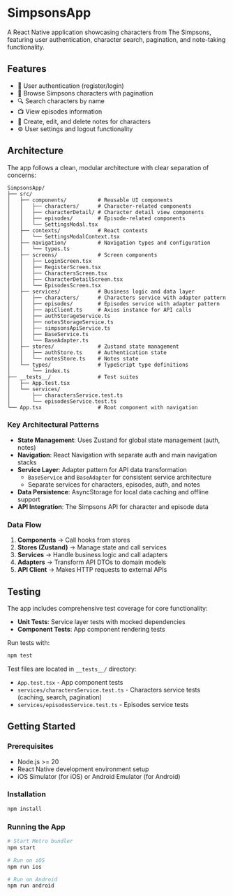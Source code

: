 # SimpsonsApp

A React Native application showcasing characters from The Simpsons, featuring user authentication, character search, pagination, and note-taking functionality.

## Features

- 🔐 User authentication (register/login)
- 👥 Browse Simpsons characters with pagination
- 🔍 Search characters by name
- 📺 View episodes information
- 📝 Create, edit, and delete notes for characters
- ⚙️ User settings and logout functionality

## Architecture

The app follows a clean, modular architecture with clear separation of concerns:

```
SimpsonsApp/
├── src/
│   ├── components/          # Reusable UI components
│   │   ├── characters/      # Character-related components
│   │   ├── characterDetail/ # Character detail view components
│   │   ├── episodes/        # Episode-related components
│   │   └── SettingsModal.tsx
│   ├── contexts/            # React contexts
│   │   └── SettingsModalContext.tsx
│   ├── navigation/          # Navigation types and configuration
│   │   └── types.ts
│   ├── screens/             # Screen components
│   │   ├── LoginScreen.tsx
│   │   ├── RegisterScreen.tsx
│   │   ├── CharactersScreen.tsx
│   │   ├── CharacterDetailScreen.tsx
│   │   └── EpisodesScreen.tsx
│   ├── services/            # Business logic and data layer
│   │   ├── characters/      # Characters service with adapter pattern
│   │   ├── episodes/        # Episodes service with adapter pattern
│   │   ├── apiClient.ts     # Axios instance for API calls
│   │   ├── authStorageService.ts
│   │   ├── notesStorageService.ts
│   │   ├── simpsonsApiService.ts
│   │   ├── BaseService.ts
│   │   └── BaseAdapter.ts
│   ├── stores/              # Zustand state management
│   │   ├── authStore.ts     # Authentication state
│   │   └── notesStore.ts    # Notes state
│   └── types/               # TypeScript type definitions
│       └── index.ts
├── __tests__/               # Test suites
│   ├── App.test.tsx
│   └── services/
│       ├── charactersService.test.ts
│       └── episodesService.test.ts
└── App.tsx                  # Root component with navigation
```

### Key Architectural Patterns

- **State Management**: Uses Zustand for global state management (auth, notes)
- **Navigation**: React Navigation with separate auth and main navigation stacks
- **Service Layer**: Adapter pattern for API data transformation
  - `BaseService` and `BaseAdapter` for consistent service architecture
  - Separate services for characters, episodes, auth, and notes
- **Data Persistence**: AsyncStorage for local data caching and offline support
- **API Integration**: The Simpsons API for character and episode data

### Data Flow

1. **Components** → Call hooks from stores
2. **Stores (Zustand)** → Manage state and call services
3. **Services** → Handle business logic and call adapters
4. **Adapters** → Transform API DTOs to domain models
5. **API Client** → Makes HTTP requests to external APIs

## Testing

The app includes comprehensive test coverage for core functionality:

- **Unit Tests**: Service layer tests with mocked dependencies
- **Component Tests**: App component rendering tests

Run tests with:
```bash
npm test
```

Test files are located in `__tests__/` directory:
- `App.test.tsx` - App component tests
- `services/charactersService.test.ts` - Characters service tests (caching, search, pagination)
- `services/episodesService.test.ts` - Episodes service tests

## Getting Started

### Prerequisites

- Node.js >= 20
- React Native development environment setup
- iOS Simulator (for iOS) or Android Emulator (for Android)

### Installation

```bash
npm install
```

### Running the App

```bash
# Start Metro bundler
npm start

# Run on iOS
npm run ios

# Run on Android
npm run android
```
